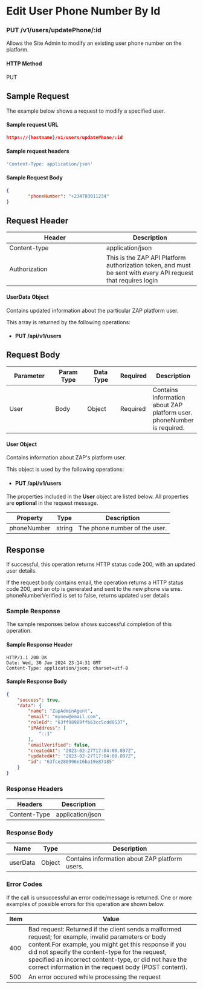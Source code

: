 # Edit User Phone Number By Id

### PUT /v1/users/updatePhone/:id <a href="#top" id="top"></a>

Allows the Site Admin to modify an existing user phone number on the platform.

#### HTTP Method <a href="#top" id="top"></a>

PUT

## Sample Request <a href="#samplerequest" id="samplerequest"></a>

The example below shows a request to modify a specified user.

#### **Sample request** URL <a href="#top" id="top"></a>

```json
https://{hostname}/v1/users/updatePhone/:id
```

#### **Sample request headers** <a href="#top" id="top"></a>

```javascript
'Content-Type: application/json'
```

#### **Sample** Request Body <a href="#top" id="top"></a>

```json
{
        "phoneNumber": "+234703011234"
}
```

## Request Header <a href="#samplerequest" id="samplerequest"></a>

<table><thead><tr><th width="241">Header</th><th>Description</th></tr></thead><tbody><tr><td>Content-type</td><td>application/json</td></tr><tr><td>Authorization</td><td>This is the ZAP API Platform authorization token, and must be sent with every API request that requires login</td></tr></tbody></table>

#### UserData Object

Contains updated information about the particular ZAP platform user.

This array is returned by the following operations:

* #### PUT /api/v1/users

## Request Body <a href="#samplerequest" id="samplerequest"></a>

<table><thead><tr><th width="132">Parameter</th><th width="89">Param Type</th><th width="94">Data Type</th><th>Required</th><th>Description</th></tr></thead><tbody><tr><td>User</td><td>Body</td><td>Object</td><td>Required</td><td>Contains information about ZAP platform user. phoneNumber is required.</td></tr></tbody></table>

#### User Object

Contains information about ZAP's platform user.

This object is used by the following operations:

* #### PUT /api/v1/users

The properties included in the **User** object are listed below. All properties are **optional** in the request message.

| Property    | Type   | Description                   |
| ----------- | ------ | ----------------------------- |
| phoneNumber | string | The phone number of the user. |

## Response <a href="#samplerequest" id="samplerequest"></a>

If successful, this operation returns HTTP status code 200, with an updated user details.

If the request body contains email, the operation returns a HTTP status code 200, and an otp is generated and sent to the new phone via sms. phoneNumberVerified is set to false, returns updated user details

### Sample Response <a href="#samplerequest" id="samplerequest"></a>

The sample responses below shows successful completion of this operation.

#### **Sample** Response Header <a href="#top" id="top"></a>

```
HTTP/1.1 200 OK
Date: Wed, 30 Jan 2024 23:14:31 GMT
Content-Type: application/json; charset=utf-8
```

#### **Sample** Response Body <a href="#top" id="top"></a>

```json
{
    "success": true,
    "data": {
        "name": "ZapAdminAgent",
        "email": "mynew@email.com",
        "roleId": "63ff98989ffb63cc5cdd0537",
        "iPAddress": [
            "::1"
        ],
        "emailVerified": false,
        "createdAt": "2023-02-27T17:04:00.897Z",
        "updatedAt": "2023-02-27T17:04:00.897Z",
        "id": "63fce280996e16ba19e87185"
    }
}
```

### Response Headers <a href="#samplerequest" id="samplerequest"></a>

| Headers      | Description      |
| ------------ | ---------------- |
| Content-Type | application/json |

### Response Body <a href="#samplerequest" id="samplerequest"></a>

| Name     | Type   | Description                                    |
| -------- | ------ | ---------------------------------------------- |
| userData | Object | Contains information about ZAP platform users. |

### Error Codes <a href="#samplerequest" id="samplerequest"></a>

If the call is unsuccessful an error code/message is returned. One or more examples of possible errors for this operation are shown below.

| Item | Value                                                                                                                                                                                                                                                                                                                             |
| ---- | --------------------------------------------------------------------------------------------------------------------------------------------------------------------------------------------------------------------------------------------------------------------------------------------------------------------------------- |
| 400  | Bad request: Returned if the client sends a malformed request; for example, invalid parameters or body content.For example, you might get this response if you did not specify the content-type for the request, specified an incorrect content-type, or did not have the correct information in the request body (POST content). |
| 500  | An error occured while processing the request                                                                                                                                                                                                                                                                                     |

